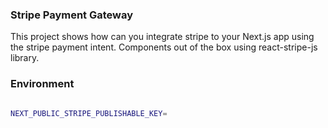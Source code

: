 ### Stripe Payment Gateway

This project shows how can you integrate stripe to your Next.js app using the stripe payment intent.
Components out of the box using react-stripe-js library.

### Environment

```bash

NEXT_PUBLIC_STRIPE_PUBLISHABLE_KEY=

```